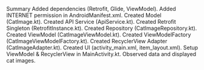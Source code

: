 Summary
Added dependencies (Retrofit, Glide, ViewModel).
Added INTERNET permission in AndroidManifest.xml.
Created Model (CatImage.kt).
Created API Service (ApiService.kt).
Created Retrofit Singleton (RetrofitInstance.kt).
Created Repository (CatImageRepository.kt).
Created ViewModel (CatImageViewModel.kt).
Created ViewModelFactory (CatImageViewModelFactory.kt).
Created RecyclerView Adapter (CatImageAdapter.kt).
Created UI (activity_main.xml, item_layout.xml).
Setup ViewModel & RecyclerView in MainActivity.kt.
Observed data and displayed cat images.

